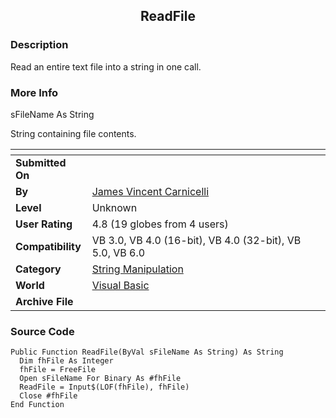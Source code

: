 ﻿<div align="center">

## ReadFile


</div>

### Description

Read an entire text file into a string in one call.
 
### More Info
 
sFileName As String

String containing file contents.


<span>             |<span>
---                |---
**Submitted On**   |
**By**             |[James Vincent Carnicelli](https://github.com/Planet-Source-Code/PSCIndex/blob/master/ByAuthor/james-vincent-carnicelli.md)
**Level**          |Unknown
**User Rating**    |4.8 (19 globes from 4 users)
**Compatibility**  |VB 3\.0, VB 4\.0 \(16\-bit\), VB 4\.0 \(32\-bit\), VB 5\.0, VB 6\.0
**Category**       |[String Manipulation](https://github.com/Planet-Source-Code/PSCIndex/blob/master/ByCategory/string-manipulation__1-5.md)
**World**          |[Visual Basic](https://github.com/Planet-Source-Code/PSCIndex/blob/master/ByWorld/visual-basic.md)
**Archive File**   |[](https://github.com/Planet-Source-Code/james-vincent-carnicelli-readfile__1-3964/archive/master.zip)





### Source Code

```
Public Function ReadFile(ByVal sFileName As String) As String
  Dim fhFile As Integer
  fhFile = FreeFile
  Open sFileName For Binary As #fhFile
  ReadFile = Input$(LOF(fhFile), fhFile)
  Close #fhFile
End Function
```

